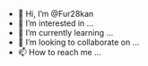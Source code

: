 - 👋 Hi, I’m @Fur28kan
- 👀 I’m interested in ...
- 🌱 I’m currently learning ...
- 💞️ I’m looking to collaborate on ...
- 📫 How to reach me ...

<!---
Fur28kan/Fur28kan is a ✨ special ✨ repository because its `README.md` (this file) appears on your GitHub profile.
You can click the Preview link to take a look at your changes.
--->
